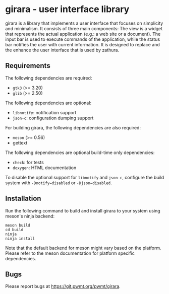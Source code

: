 girara - user interface library
===============================

girara is a library that implements a user interface that focuses on simplicity
and minimalism. It consists of three main components: The view is a widget that
represents the actual application (e.g.: a web site or a document). The input
bar is used to execute commands of the application, while the status bar
notifies the user with current information. It is designed to replace and the
enhance the user interface that is used by zathura.

Requirements
------------

The following dependencies are required:

* `gtk3` (>= 3.20)
* `glib` (>= 2.50)

The following dependencies are optional:

* `libnotify`: notification support
* `json-c`: configuration dumping support

For building girara, the following dependencies are also required:

* `meson` (>= 0.56)
* gettext

The following dependencies are optional build-time only dependencies:

* `check`: for tests
* `doxygen`: HTML documentation

To disable the optional support for `libnotify` and `json-c`, configure the build
system with `-Dnotify=disabled` or `-Djson=disabled`.

Installation
------------

Run the following command to build and install girara to your system using
meson's ninja backend:

    meson build
    cd build
    ninja
    ninja install

Note that the default backend for meson might vary based on the platform. Please
refer to the meson documentation for platform specific dependencies.

Bugs
----

Please report bugs at https://git.pwmt.org/pwmt/girara.
